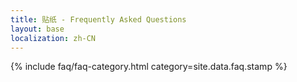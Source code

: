 ```yaml
---
title: 贴纸 - Frequently Asked Questions
layout: base
localization: zh-CN
---
```


{% include faq/faq-category.html
    category=site.data.faq.stamp
%}